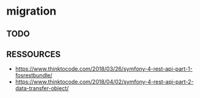 # migration

## TODO


## RESSOURCES
- https://www.thinktocode.com/2018/03/26/symfony-4-rest-api-part-1-fosrestbundle/
- https://www.thinktocode.com/2018/04/02/symfony-4-rest-api-part-2-data-transfer-object/